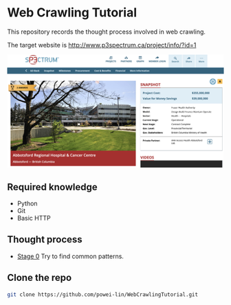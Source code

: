 # Web Crawling Tutorial
This repository records the thought process involved in web crawling.

The target website is http://www.p3spectrum.ca/project/info/?id=1

<a href="http://www.p3spectrum.ca/project/info/?id=1" target="_blank"><img src=imgs/website_screenshot.png
alt="website screenshot" width="640" /></a>

## Required knowledge
* Python
* Git
* Basic HTTP

## Thought process
* [Stage 0](/stage0/README.md) Try to find common patterns.

## Clone the repo
```sh
git clone https://github.com/powei-lin/WebCrawlingTutorial.git
```